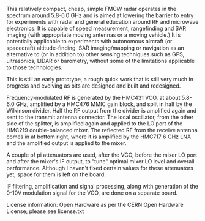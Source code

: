 This relatively compact, cheap, simple FMCW radar operates in the spectrum around 5.8-6.0 GHz and is aimed at lowering the barrier to entry for experiments with radar and general education around RF and microwave electronics. It is capable of speed measurement,
rangefinding and SAR imaging (with appropriate moving antennas or a moving vehicle.) It is potentially applicable to experiments with autonomous aircraft (or spacecraft) altitude-finding, SAR imaging/mapping or navigation as an alternative to (or in addition to)
other sensing techniques such as GPS, ultrasonics, LIDAR or barometry, without some of the limitations applicable to those technologies.

This is still an early prototype, a rough quick work that is still very much in progress and evolving as bits are designed and built and redesigned.

Frequency-modulated RF is generated by the HMC431 VCO, at about 5.8-6.0 GHz, amplified by a HMC476 MMIC gain block, and split in half by the Wilkinson divider. Half the RF output from the divider is amplified again and sent to the transmit antenna connector.
The local oscillator, from the other side of the splitter, is amplified again and applied to the LO port of the HMC219 double-balanced mixer. The reflected RF from the receive antenna comes in at bottom right, where it is amplified by the HMC717 6 GHz LNA and the
amplified output is applied to the mixer.

A couple of pi attenuators are used, after the VCO, before the mixer LO port and after the mixer's IF output, to "tune" optimal mixer LO level and overall performance. Although I haven't fixed certain values for these attenuators yet, space for them is left on
the board.

IF filtering, amplification and signal processing, along with generation of the 0-10V modulation signal for the VCO, are done on a separate board.

License information: Open Hardware as per the CERN Open Hardware License; please see license.txt
